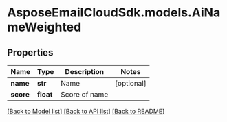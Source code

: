 # AsposeEmailCloudSdk.models.AiNameWeighted
## Properties
Name | Type | Description | Notes
------------ | ------------- | ------------- | -------------
**name** | **str** | Name              | [optional] 
**score** | **float** | Score of name              | 



[[Back to Model list]](README.md#documentation-for-models) [[Back to API list]](README.md#documentation-for-api-endpoints) [[Back to README]](README.md)


